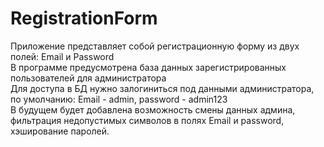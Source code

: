 # RegistrationForm
Приложение представляет собой регистрационную форму из двух полей: Email и Password  
В программе предусмотрена база данных зарегистрированных пользователей для администратора  
Для доступа в БД нужно залогиниться под данными администратора, по умолчанию: Email - admin, password - admin123  
В будущем будет добавлена возможность смены данных админа, фильтрация недопустимых символов в полях Email и password, хэширование паролей.
